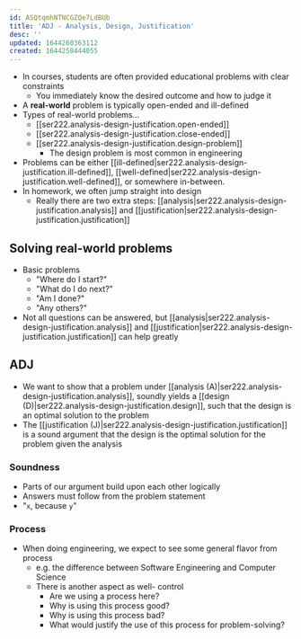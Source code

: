 ```yaml
---
id: ASQtqmhNTNCGZQe7LdBUb
title: 'ADJ - Analysis, Design, Justification'
desc: ''
updated: 1644260363112
created: 1644258444055
---
```


- In courses, students are often provided educational problems with clear constraints
  - You immediately know the desired outcome and how to judge it
- A **real-world** problem is typically open-ended and ill-defined
- Types of real-world problems...
  - [[ser222.analysis-design-justification.open-ended]]
  - [[ser222.analysis-design-justification.close-ended]]
  - [[ser222.analysis-design-justification.design-problem]]
    - The design problem is most common in engineering
- Problems can be either [[ill-defined|ser222.analysis-design-justification.ill-defined]], [[well-defined|ser222.analysis-design-justification.well-defined]], or somewhere in-between.
- In homework, we often jump straight into design
  - Really there are two extra steps: [[analysis|ser222.analysis-design-justification.analysis]] and [[justification|ser222.analysis-design-justification.justification]]
## Solving real-world problems
- Basic problems
  - "Where do I start?"
  - "What do I do next?"
  - "Am I done?"
  - "Any others?"
- Not all questions can be answered, but [[analysis|ser222.analysis-design-justification.analysis]] and [[justification|ser222.analysis-design-justification.justification]] can help greatly
## ADJ
- We want to show that a problem under [[analysis (A)|ser222.analysis-design-justification.analysis]], soundly yields a [[design (D)|ser222.analysis-design-justification.design]], such that the design is an optimal solution to the problem
- The [[justification (J)|ser222.analysis-design-justification.justification]] is a sound argument that the design is the optimal solution for the problem given the analysis
### Soundness
- Parts of our argument build upon each other logically
- Answers must follow from the problem statement
- "`x`, because `y`"
### Process
- When doing engineering, we expect to see some general flavor from process
  - e.g. the difference between Software Engineering and Computer Science
  - There is another aspect as well- control
    - Are we using a process here?
    - Why is using this process good?
    - Why is using this process bad?
    - What would justify the use of this process for problem-solving?